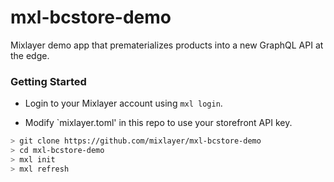 # mxl-bcstore-demo

Mixlayer demo app that prematerializes products into a new GraphQL API at the edge.

### Getting Started

- Login to your Mixlayer account using `mxl login`.

- Modify `mixlayer.toml' in this repo to use your storefront API key.

```bash
> git clone https://github.com/mixlayer/mxl-bcstore-demo
> cd mxl-bcstore-demo
> mxl init
> mxl refresh
```
